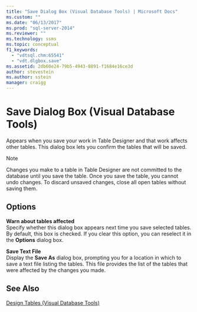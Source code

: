 ```yaml
---
title: "Save Dialog Box (Visual Database Tools) | Microsoft Docs"
ms.custom: ""
ms.date: "06/13/2017"
ms.prod: "sql-server-2014"
ms.reviewer: ""
ms.technology: ssms
ms.topic: conceptual
f1_keywords: 
  - "vdtsql.chm:65541"
  - "vdt.dlgbox.save"
ms.assetid: 2db60e24-79b5-4943-8891-f1684e16ce3d
author: stevestein
ms.author: sstein
manager: craigg
---
```

# Save Dialog Box (Visual Database Tools)
  Appears when you save your work in Table Designer and that work affects other tables. This dialog box lets you confirm the tables that will be saved.  
  
> [!NOTE]  
>  Changes you make to a table in Table Designer are not committed to the database until you save the table. Once you save the table, you cannot undo changes. To discard unsaved changes, close all open tables without saving them.  
  
## Options  
 **Warn about tables affected**  
 Specify whether this dialog box appears next time you save selected tables. By default, this box is checked. If you clear this option, you can reselect it in the **Options** dialog box.  
  
 **Save Text File**  
 Display the **Save As** dialog box, prompting you for a location in which to save a text file listing the tables. This file provides the list of the tables that were affected by the changes you made.  
  
## See Also  
 [Design Tables &#40;Visual Database Tools&#41;](visual-database-tools.md)  
  
  
